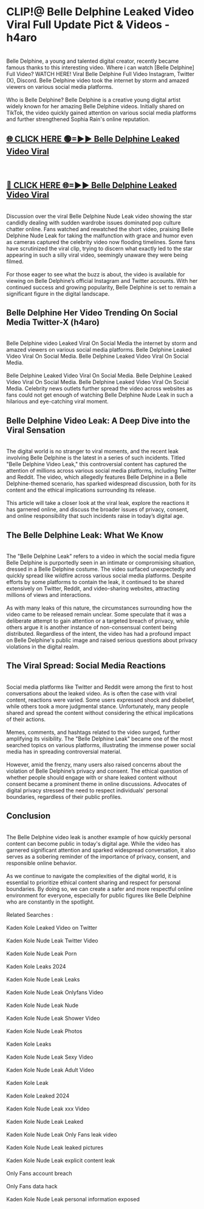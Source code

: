 # CLIP!@ Belle Delphine Leaked Video Viral Full Update Pict & Videos - h4aro
<br>
Belle Delphine, a young and talented digital creator, recently became famous thanks to this interesting video. Where i can watch [Belle Delphine] Full Video? WATCH HERE! Viral Belle Delphine Full Video Instagram, Twitter (X), Discord. Belle Delphine video took the internet by storm and amazed viewers on various social media platforms.
<br><br>
Who is Belle Delphine? Belle Delphine is a creative young digital artist widely known for her amazing Belle Delphine videos. Initially shared on TikTok, the video quickly gained attention on various social media platforms and further strengthened Sophia Rain's online reputation.
<br>
<h2><a href="https://bestclip.site?title=Belle_Delphine">🌐 CLICK HERE 🟢=►► Belle Delphine Leaked Video Viral</a></h2>
<br>
<h2><a href="https://bestclip.site?title=Belle_Delphine">🔴 CLICK HERE 🌐=►► Belle Delphine Leaked Video Viral</a></h2>
<br>
Discussion over the viral Belle Delphine Nude Leak video showing the star candidly dealing with sudden wardrobe issues dominated pop culture chatter online. Fans watched and rewatched the short video, praising Belle Delphine Nude Leak for taking the malfunction with grace and humor even as cameras captured the celebrity video now flooding timelines. Some fans have scrutinized the viral clip, trying to discern what exactly led to the star appearing in such a silly viral video, seemingly unaware they were being filmed.
<br><br>
For those eager to see what the buzz is about, the video is available for viewing on Belle Delphine’s official Instagram and Twitter accounts. With her continued success and growing popularity, Belle Delphine is set to remain a significant figure in the digital landscape.
<br>
<h2>Belle Delphine Her Video Trending On Social Media Twitter-X (h4aro)</h2>
<br>
Belle Delphine video Leaked Viral On Social Media the internet by storm and amazed viewers on various social media platforms. Belle Delphine Leaked Video Viral On Social Media. Belle Delphine Leaked Video Viral On Social Media.
<br><br>
Belle Delphine Leaked Video Viral On Social Media. Belle Delphine Leaked Video Viral On Social Media. Belle Delphine Leaked Video Viral On Social Media. Celebrity news outlets further spread the video across websites as fans could not get enough of watching Belle Delphine Nude Leak in such a hilarious and eye-catching viral moment.
<br>
<h2>Belle Delphine Video Leak: A Deep Dive into the Viral Sensation</h2>
<br>
The digital world is no stranger to viral moments, and the recent leak involving Belle Delphine is the latest in a series of such incidents. Titled "Belle Delphine Video Leak," this controversial content has captured the attention of millions across various social media platforms, including Twitter and Reddit. The video, which allegedly features Belle Delphine in a Belle Delphine-themed scenario, has sparked widespread discussion, both for its content and the ethical implications surrounding its release.
<br><br>
This article will take a closer look at the viral leak, explore the reactions it has garnered online, and discuss the broader issues of privacy, consent, and online responsibility that such incidents raise in today’s digital age.
<br>
<h2>The Belle Delphine Leak: What We Know</h2>
<br>
The "Belle Delphine Leak" refers to a video in which the social media figure Belle Delphine is purportedly seen in an intimate or compromising situation, dressed in a Belle Delphine costume. The video surfaced unexpectedly and quickly spread like wildfire across various social media platforms. Despite efforts by some platforms to contain the leak, it continued to be shared extensively on Twitter, Reddit, and video-sharing websites, attracting millions of views and interactions.
<br><br>
As with many leaks of this nature, the circumstances surrounding how the video came to be released remain unclear. Some speculate that it was a deliberate attempt to gain attention or a targeted breach of privacy, while others argue it is another instance of non-consensual content being distributed. Regardless of the intent, the video has had a profound impact on Belle Delphine's public image and raised serious questions about privacy violations in the digital realm.
<br>
<h2>The Viral Spread: Social Media Reactions</h2>
<br>
Social media platforms like Twitter and Reddit were among the first to host conversations about the leaked video. As is often the case with viral content, reactions were varied. Some users expressed shock and disbelief, while others took a more judgmental stance. Unfortunately, many people shared and spread the content without considering the ethical implications of their actions.
<br><br>
Memes, comments, and hashtags related to the video surged, further amplifying its visibility. The "Belle Delphine Leak" became one of the most searched topics on various platforms, illustrating the immense power social media has in spreading controversial material.
<br><br>
However, amid the frenzy, many users also raised concerns about the violation of Belle Delphine’s privacy and consent. The ethical question of whether people should engage with or share leaked content without consent became a prominent theme in online discussions. Advocates of digital privacy stressed the need to respect individuals' personal boundaries, regardless of their public profiles.
<br>
<h2>Conclusion</h2>
<br>
The Belle Delphine video leak is another example of how quickly personal content can become public in today's digital age. While the video has garnered significant attention and sparked widespread conversation, it also serves as a sobering reminder of the importance of privacy, consent, and responsible online behavior.
<br><br>
As we continue to navigate the complexities of the digital world, it is essential to prioritize ethical content sharing and respect for personal boundaries. By doing so, we can create a safer and more respectful online environment for everyone, especially for public figures like Belle Delphine who are constantly in the spotlight.
<br><br>
Related Searches :
<br><br>
Kaden Kole Leaked Video on Twitter
<br><br>
Kaden Kole Nude Leak Twitter Video
<br><br>
Kaden Kole Nude Leak Porn
<br><br>
Kaden Kole Leaks 2024
<br><br>
Kaden Kole Nude Leak Leaks
<br><br>
Kaden Kole Nude Leak Onlyfans Video
<br><br>
Kaden Kole Nude Leak Nude
<br><br>
Kaden Kole Nude Leak Shower Video
<br><br>
Kaden Kole Nude Leak Photos
<br><br>
Kaden Kole Leaks
<br><br>
Kaden Kole Nude Leak Sexy Video
<br><br>
Kaden Kole Nude Leak Adult Video
<br><br>
Kaden Kole Leak
<br><br>
Kaden Kole Leaked 2024
<br><br>
Kaden Kole Nude Leak xxx Video
<br><br>
Kaden Kole Nude Leak Leaked
<br><br>
Kaden Kole Nude Leak Only Fans leak video
<br><br>
Kaden Kole Nude Leak leaked pictures
<br><br>
Kaden Kole Nude Leak explicit content leak
<br><br>
Only Fans account breach
<br><br>
Only Fans data hack
<br><br>
Kaden Kole Nude Leak personal information exposed